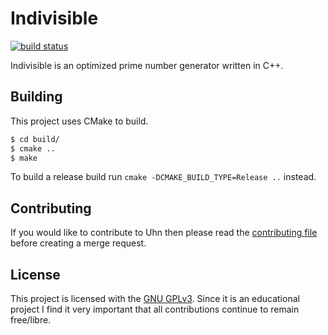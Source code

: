 Indivisible
===========
[![build status](https://gitlab.com/Deathsbreed/Indivisible/badges/master/build.svg)](https://gitlab.com/Deathsbreed/Indivisible/commits/master)

Indivisible is an optimized prime number generator written in C++.

Building
--------
This project uses CMake to build.

```bash
$ cd build/
$ cmake ..
$ make
```

To build a release build run `cmake -DCMAKE_BUILD_TYPE=Release ..` instead.

Contributing
------------
If you would like to contribute to Uhn then please read the [contributing file](/CONTRIBUTING.md) before creating a merge request.

License
-------
This project is licensed with the [GNU GPLv3](/LICENSE). Since it is an educational project I find it very important that all contributions continue to remain free/libre.
